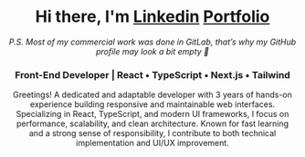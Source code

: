 <h1 align="center">Hi there, I'm 
  <a href="https://linkedin.com/in/hrytsenko-danylo" target="_blank">Linkedin</a>
  <a href="danylo-hrytsenko-portfolio.netlify.app" target="_blank">Portfolio</a>
</h1>

<p align="center">
  <i>P.S. Most of my commercial work was done in GitLab,  
  that’s why my GitHub profile may look a bit empty 🙂</i>
</p>

<h3 align="center">Front-End Developer | React • TypeScript • Next.js • Tailwind</h3>

<p align="center">
Greetings! 
A dedicated and adaptable developer with 3 years of hands-on experience building responsive and maintainable web interfaces. Specializing in React, TypeScript, and modern UI frameworks, I focus on performance, scalability, and clean architecture. Known for fast learning and a strong sense of responsibility,
I contribute to both technical implementation and UI/UX improvement.
</p>
